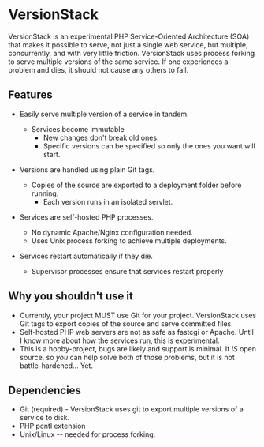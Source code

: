 
VersionStack
============

VersionStack is an experimental PHP Service-Oriented Architecture (SOA) that makes it possible to serve,
not just a single web service, but multiple, concurrently, and with very little friction. VersionStack 
uses process forking to serve multiple versions of the same service. If one experiences a problem and
dies, it should not cause any others to fail.


Features
--------
 * Easily serve multiple version of a service in tandem.
   - Services become immutable
	 - New changes don't break old ones.
	 - Specific versions can be specified so only the ones you want will start.

 * Versions are handled using plain Git tags.
   - Copies of the source are exported to a deployment folder before running.
	 - Each version runs in an isolated servlet.

 * Services are self-hosted PHP processes. 
   - No dynamic Apache/Nginx configuration needed.
   - Uses Unix process forking to achieve multiple deployments.

 * Services restart automatically if they die. 
   - Supervisor processes ensure that services restart properly

Why you shouldn't use it
------------------------
 * Currently, your project MUST use Git for your project. VersionStack uses Git tags to export copies of the
   source and serve committed files. 
 * Self-hosted PHP web servers are not as safe as fastcgi or Apache. Until I know more about how the 
   services run, this is experimental.
 * This is a hobby-project, bugs are likely and support is minimal. It *IS* open source, so *you* can help
   solve both of those problems, but it is not battle-hardened... Yet.
   

Dependencies
-----------
 * Git (required) - VersionStack uses git to export multiple versions of a service to disk.
 * PHP pcntl extension 
 * Unix/Linux -- needed for process forking.

